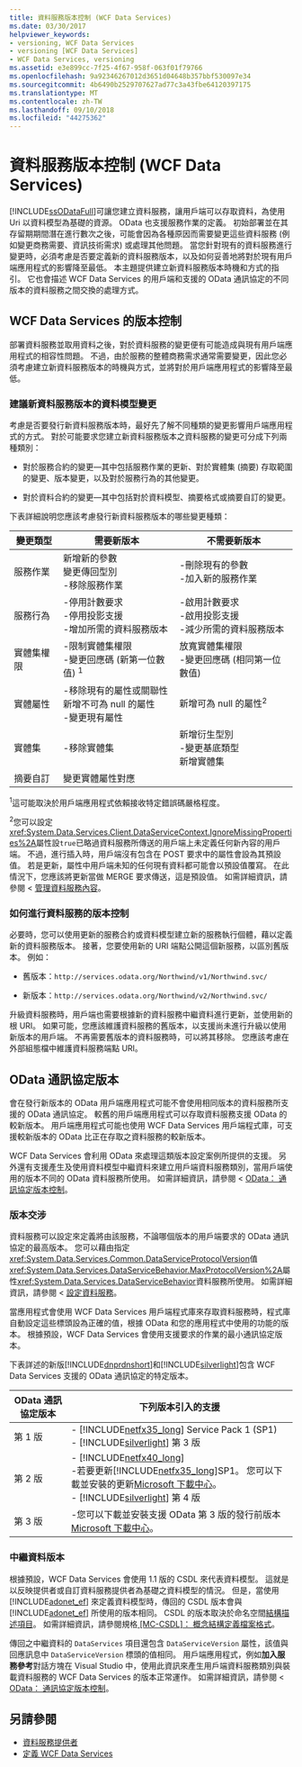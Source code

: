 ```yaml
---
title: 資料服務版本控制 (WCF Data Services)
ms.date: 03/30/2017
helpviewer_keywords:
- versioning, WCF Data Services
- versioning [WCF Data Services]
- WCF Data Services, versioning
ms.assetid: e3e899cc-7f25-4f67-958f-063f01f79766
ms.openlocfilehash: 9a92346267012d3651d04648b357bbf530097e34
ms.sourcegitcommit: 4b6490b2529707627ad77c3a43fbe64120397175
ms.translationtype: MT
ms.contentlocale: zh-TW
ms.lasthandoff: 09/10/2018
ms.locfileid: "44275362"
---
```

# <a name="data-service-versioning-wcf-data-services"></a>資料服務版本控制 (WCF Data Services)
[!INCLUDE[ssODataFull](../../../../includes/ssodatafull-md.md)]可讓您建立資料服務，讓用戶端可以存取資料，為使用 Uri 以資料模型為基礎的資源。 OData 也支援服務作業的定義。 初始部署並在其存留期期間潛在進行數次之後，可能會因為各種原因而需要變更這些資料服務 (例如變更商務需要、資訊技術需求) 或處理其他問題。 當您針對現有的資料服務進行變更時，必須考慮是否要定義新的資料服務版本，以及如何妥善地將對於現有用戶端應用程式的影響降至最低。 本主題提供建立新資料服務版本時機和方式的指引。 它也會描述 WCF Data Services 的用戶端和支援的 OData 通訊協定的不同版本的資料服務之間交換的處理方式。

## <a name="versioning-a-wcf-data-service"></a>WCF Data Services 的版本控制
 部署資料服務並取用資料之後，對於資料服務的變更便有可能造成與現有用戶端應用程式的相容性問題。 不過，由於服務的整體商務需求通常需要變更，因此您必須考慮建立新資料服務版本的時機與方式，並將對於用戶端應用程式的影響降至最低。

### <a name="data-model-changes-that-recommend-a-new-data-service-version"></a>建議新資料服務版本的資料模型變更
 考慮是否要發行新資料服務版本時，最好先了解不同種類的變更影響用戶端應用程式的方式。 對於可能要求您建立新資料服務版本之資料服務的變更可分成下列兩種類別：

-   對於服務合約的變更—其中包括服務作業的更新、對於實體集 (摘要) 存取範圍的變更、版本變更，以及對於服務行為的其他變更。

-   對於資料合約的變更—其中包括對於資料模型、摘要格式或摘要自訂的變更。

 下表詳細說明您應該考慮發行新資料服務版本的哪些變更種類：

|變更類型|需要新版本|不需要新版本|
|--------------------|----------------------------|----------------------------|
|服務作業|新增新的參數<br />變更傳回型別<br />-移除服務作業|-刪除現有的參數<br />-加入新的服務作業|
|服務行為|-停用計數要求<br />-停用投影支援<br />-增加所需的資料服務版本|-啟用計數要求<br />-啟用投影支援<br />-減少所需的資料服務版本|
|實體集權限|-限制實體集權限<br />-變更回應碼 (新第一位數值) <sup>1</sup>|放寬實體集權限<br />-變更回應碼 (相同第一位數值)|
|實體屬性|-移除現有的屬性或關聯性<br />新增不可為 null 的屬性<br />-變更現有屬性|新增可為 null 的屬性<sup>2</sup>|
|實體集|-移除實體集|新增衍生型別<br />-變更基底類型<br />新增實體集|
|摘要自訂|變更實體屬性對應||

 <sup>1</sup>這可能取決於用戶端應用程式依賴接收特定錯誤碼嚴格程度。

 <sup>2</sup>您可以設定<xref:System.Data.Services.Client.DataServiceContext.IgnoreMissingProperties%2A>屬性設`true`已略過資料服務所傳送的用戶端上未定義任何新內容的用戶端。 不過，進行插入時，用戶端沒有包含在 POST 要求中的屬性會設為其預設值。 若是更新，屬性中用戶端未知的任何現有資料都可能會以預設值覆寫。 在此情況下，您應該將更新當做 MERGE 要求傳送，這是預設值。 如需詳細資訊，請參閱 <<c0> [ 管理資料服務內容](../../../../docs/framework/data/wcf/managing-the-data-service-context-wcf-data-services.md)。

### <a name="how-to-version-a-data-service"></a>如何進行資料服務的版本控制
 必要時，您可以使用更新的服務合約或資料模型建立新的服務執行個體，藉以定義新的資料服務版本。 接著，您要使用新的 URI 端點公開這個新服務，以區別舊版本。 例如：

-   舊版本：`http://services.odata.org/Northwind/v1/Northwind.svc/`

-   新版本：`http://services.odata.org/Northwind/v2/Northwind.svc/`

 升級資料服務時，用戶端也需要根據新的資料服務中繼資料進行更新，並使用新的根 URI。 如果可能，您應該維護資料服務的舊版本，以支援尚未進行升級以使用新版本的用戶端。 不再需要舊版本的資料服務時，可以將其移除。 您應該考慮在外部組態檔中維護資料服務端點 URI。

## <a name="odata-protocol-versions"></a>OData 通訊協定版本
 會在發行新版本的 OData 用戶端應用程式可能不會使用相同版本的資料服務所支援的 OData 通訊協定。 較舊的用戶端應用程式可以存取資料服務支援 OData 的較新版本。 用戶端應用程式可能也使用 WCF Data Services 用戶端程式庫，可支援較新版本的 OData 比正在存取之資料服務的較新版本。

 WCF Data Services 會利用 OData 來處理這類版本設定案例所提供的支援。 另外還有支援產生及使用資料模型中繼資料來建立用戶端資料服務類別，當用戶端使用的版本不同的 OData 資料服務所使用。 如需詳細資訊，請參閱 < [OData： 通訊協定版本控制](https://go.microsoft.com/fwlink/?LinkId=186071)。

### <a name="version-negotiation"></a>版本交涉
 資料服務可以設定來定義將由該服務，不論哪個版本的用戶端要求的 OData 通訊協定的最高版本。 您可以藉由指定<xref:System.Data.Services.Common.DataServiceProtocolVersion>值<xref:System.Data.Services.DataServiceBehavior.MaxProtocolVersion%2A>屬性<xref:System.Data.Services.DataServiceBehavior>資料服務所使用。 如需詳細資訊，請參閱 <<c0> [ 設定資料服務](../../../../docs/framework/data/wcf/configuring-the-data-service-wcf-data-services.md)。

 當應用程式會使用 WCF Data Services 用戶端程式庫來存取資料服務時，程式庫自動設定這些標頭設為正確的值，根據 OData 和您的應用程式中使用的功能的版本。 根據預設，WCF Data Services 會使用支援要求的作業的最小通訊協定版本。

 下表詳述的新版[!INCLUDE[dnprdnshort](../../../../includes/dnprdnshort-md.md)]和[!INCLUDE[silverlight](../../../../includes/silverlight-md.md)]包含 WCF Data Services 支援的 OData 通訊協定的特定版本。

|OData 通訊協定版本|下列版本引入的支援|
|-----------------------------------------------------------------------------------|----------------------------|
|第 1 版|-   [!INCLUDE[netfx35_long](../../../../includes/netfx35-long-md.md)] Service Pack 1 (SP1)<br />-   [!INCLUDE[silverlight](../../../../includes/silverlight-md.md)] 第 3 版|
|第 2 版|-   [!INCLUDE[netfx40_long](../../../../includes/netfx40-long-md.md)]<br />-若要更新[!INCLUDE[netfx35_long](../../../../includes/netfx35-long-md.md)]SP1。 您可以下載並安裝的更新[Microsoft 下載中心](https://go.microsoft.com/fwlink/?LinkId=158125)。<br />-   [!INCLUDE[silverlight](../../../../includes/silverlight-md.md)] 第 4 版|
|第 3 版|-您可以下載並安裝支援 OData 第 3 版的發行前版本[Microsoft 下載中心](https://go.microsoft.com/fwlink/?LinkId=203885)。|

### <a name="metadata-versions"></a>中繼資料版本
 根據預設，WCF Data Services 會使用 1.1 版的 CSDL 來代表資料模型。 這就是以反映提供者或自訂資料服務提供者為基礎之資料模型的情況。 但是，當使用 [!INCLUDE[adonet_ef](../../../../includes/adonet-ef-md.md)] 來定義資料模型時，傳回的 CSDL 版本會與 [!INCLUDE[adonet_ef](../../../../includes/adonet-ef-md.md)] 所使用的版本相同。 CSDL 的版本取決於命名空間[結構描述項目](https://msdn.microsoft.com/library/396074d8-f99c-4f50-a073-68bce848224f)。 如需詳細資訊，請參閱規格[ \[MC-CSDL\]： 概念結構定義檔案格式](https://go.microsoft.com/fwlink/?LinkId=159072)。

 傳回之中繼資料的 `DataServices` 項目還包含 `DataServiceVersion` 屬性，該值與回應訊息中 `DataServiceVersion` 標頭的值相同。 用戶端應用程式，例如**加入服務參考**對話方塊在 Visual Studio 中，使用此資訊來產生用戶端資料服務類別與裝載資料服務的 WCF Data Services 的版本正常運作。 如需詳細資訊，請參閱 < [OData： 通訊協定版本控制](https://go.microsoft.com/fwlink/?LinkId=186071)。

## <a name="see-also"></a>另請參閱

- [資料服務提供者](../../../../docs/framework/data/wcf/data-services-providers-wcf-data-services.md)
- [定義 WCF Data Services](../../../../docs/framework/data/wcf/defining-wcf-data-services.md)
